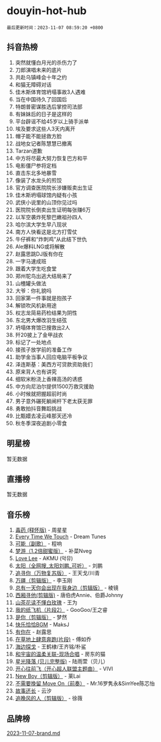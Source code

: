 # douyin-hot-hub

`最后更新时间：2023-11-07 08:59:20 +0800`

## 抖音热榜

1. 突然就懂白月光的杀伤力了
1. 刀郎演唱未来的底片
1. 共赴乌镇峰会十年之约
1. 和猫无障碍对话
1. 佳木斯体育馆坍塌事故3人遇难
1. 当在中国待久了回国后
1. 特朗普密谋胜选后掌控司法部
1. 有妹妹后的日子是这样的
1. 平台辟谣不给45岁以上骑手派单
1. 埃及要求这些人3天内离开
1. 帽子能不能拯救方脸
1. 战地女记者陈慧慧已撤离
1. Tarzan道歉
1. 中方将尽最大努力恢复巴方和平
1. 电影僵尸参将定档
1. 直击东北多地暴雪
1. 像装了水龙头的煎饺
1. 官方调查医院院长涉嫌贩卖出生证
1. 佳木斯坍塌球馆内疑有小孩
1. 武侠小说里的山顶你见过吗
1. 医院院长倒卖出生证明每张赚6万
1. 以军空袭炸死黎巴嫩祖孙四人
1. 哈尔滨大学生早八现状
1. 南方人快看这是北方打雪仗
1. 牛仔裤和“炸刺鸡”从此结下世仇
1. Ale爆料LNG或将解散
1. 赵露思跳DJ版有你在
1. 一字马速成班
1. 跟着大学生吃食堂
1. 郑州鸵鸟出逃大结局来了
1. 山楂罐头做法
1. 大爷：你礼貌吗
1. 回家第一件事就是抱孩子
1. 解锁吹风机新用途
1. 权志龙简易药检结果为阴性
1. 东北男大爆改羽生结弦
1. 坍塌体育馆已搜救出2人
1. 歼20披上了金甲战衣
1. 标记了一处地点
1. 接孩子放学前的准备工作
1. 助学金当事人回应电脑平板争议
1. 泽连斯基：美西方可贷款资助我们
1. 原来背人也有讲究
1. 细软米粉浇上香辣高汤的诱惑
1. 中方向尼泊尔提供1500万救灾援助
1. 小时候就把握超前时尚
1. 男子意外碾死躺闸杆下老太获无罪
1. 勇敢拍抖音舞蹈挑战
1. 比甄嬛去凌云峰那天还冷
1. 秋冬季深夜追剧小零食

## 明星榜

暂无数据

## 直播榜

暂无数据

## 音乐榜

1. [毒药 (释怀版)](https://sf3-cdn-tos.douyinstatic.com/obj/tos-cn-ve-2774/oYILMEAzspdZBIzy4frJNB8ZHPHWAhiwowd4Ad) - 周星星
1. [Every Time We Touch](https://sf3-cdn-tos.douyinstatic.com/obj/tos-cn-ve-2774/ogN6lUKQeBBfEVhIOMikG1CcJjugxk1tztZyhP) - Dream Tunes
1. [可能（副歌）](https://sf6-cdn-tos.douyinstatic.com/obj/tos-cn-ve-2774/cde1731888894259b333569393c2fb51) - 程响
1. [梦游（1.2倍甜蜜版）](https://sf3-cdn-tos.douyinstatic.com/obj/tos-cn-ve-2774/o4gyAUm8hwufoEABmwVIiQtHsFuGzAEEWtNMzo) - 补菜Nveg
1. [Love Lee](https://sf6-cdn-tos.douyinstatic.com/obj/tos-cn-ve-2774/o05GbkJGbCBTdDnMtB0fwOYgkeZp23vrWQDQBS) - AKMU (악뮤)
1. [太阳（全网搜_太阳刘鹏_可听）](https://sf3-cdn-tos.douyinstatic.com/obj/tos-cn-ve-2774/ogWbyIQnlBFImVbeDocRdCIYtBHlbJXgfZMvgz) - 刘鹏
1. [追寻你（万物复苏版）](https://sf3-cdn-tos.douyinstatic.com/obj/tos-cn-ve-2774/oYeAZJsbjIDit9APmBg8u6uDUQnHmoCf3gbo74) - 王天戈/川青
1. [万疆（剪辑版）](https://sf3-cdn-tos.douyinstatic.com/obj/tos-cn-ve-2774/ooG7oVgFlDTelKCjCsTTobQvbdtj1BBQXnfZd8) - 李玉刚
1. [总有一天你会出现在我身边（剪辑版）](https://sf6-cdn-tos.douyinstatic.com/obj/tos-cn-ve-2774/oMLsHwhWW7CYoAhoWB9EXUQIzNBsfAJxpAoxCU) - 棱镜
1. [西厢寻他(剪辑版)](https://sf6-cdn-tos.douyinstatic.com/obj/tos-cn-ve-2774/oUsAVfAQKlRNxEv5qxvIB8o5qmIWUcXbzJKJhw) - 唐伯虎Annie、伯爵Johnny
1. [山茶花读不懂白玫瑰](https://sf6-cdn-tos.douyinstatic.com/obj/tos-cn-ve-2774/osfn8B7DktrRHEPJgPCfDbw7QDQEkwC16BxZg9) - 王为
1. [我的纸飞机（片段2）](https://sf3-cdn-tos.douyinstatic.com/obj/tos-cn-ve-2774/oM2ZrKcg2CD5AeRB2gkeXOFB1IxAGJdZPazYHf) - GooGoo/王之睿
1. [是你（剪辑版）](https://sf6-cdn-tos.douyinstatic.com/obj/tos-cn-ve-2774/46019dae783c4c969944217fe1cfafc4) - 梦然
1. [快乐恰恰BGM](https://sf6-cdn-tos.douyinstatic.com/obj/tos-cn-ve-2774/07b173ca7d2f40f3ba0b97ac7fa3a44a) - MaksJ
1. [有你在](https://sf6-cdn-tos.douyinstatic.com/obj/tos-cn-ve-2774/o8zImmNsI8B0yfAW5FKAB1oBhkMAlIrwsZEi1V) - 赵露思
1. [在草地上肆意奔跑(片段)](https://sf6-cdn-tos.douyinstatic.com/obj/tos-cn-ve-2774/8831d494742f45dabdfa8adb8b817259) - 傅如乔
1. [海边探戈](https://sf6-cdn-tos.douyinstatic.com/obj/tos-cn-ve-2774/os9gE0VQCGqt6VQkZDyBBYvfSDY0QFe3vVmubn) - 王鹤棣/王齐铭/朴鲨
1. [和宇宙的温柔关联-现场合唱](https://sf6-cdn-tos.douyinstatic.com/obj/tos-cn-ve-2774/o0hONGDYQBgk0e5bqDeQOonVmncA6tC2nBwZLT) - 房东的猫
1. [星光降落 (贝儿完整版)](https://sf6-cdn-tos.douyinstatic.com/obj/tos-cn-ve-2774/okwB9hAwyAtsFFkFBzAX1hOOfQuIoMNs0W2Mwr) - 陆雨萱（贝儿）
1. [开心往前飞（开心超人联盟主题曲）](https://sf3-cdn-tos.douyinstatic.com/obj/tos-cn-ve-2774/9d8fb7c82cf1421fb93a9fe925275e0a) - VIVI
1. [New Boy（剪辑版）](https://sf3-cdn-tos.douyinstatic.com/obj/tos-cn-ve-2774/oAozkaGFcPxBerw7nBQfYf8z6CgCZAblDka2cl) - 莱Lai
1. [不需要挽留 Move On（前奏）](https://sf3-cdn-tos.douyinstatic.com/obj/tos-cn-ve-2774/ooCBhgCCkF4nExzQL9WZSUbitfA8IsDkgQIYhe) - Mr.16罗隽永&SimYee陈芯怡
1. [故事还长](https://sf3-cdn-tos.douyinstatic.com/obj/tos-cn-ve-2774/30a26758c8594f0ab81ac675c33ee2c5) - 云汐
1. [追晚风的人（剪辑版）](https://sf6-cdn-tos.douyinstatic.com/obj/tos-cn-ve-2774/560835060af84ac29cd5c12e2a98f7eb) - 徐薇

## 品牌榜

[2023-11-07-brand.md](2023-11-07-brand.md)
